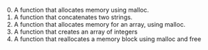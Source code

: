 0. A function that allocates memory using malloc.
1. A function that concatenates two strings.
2. A function that allocates memory for an array, using malloc.
3. A function that creates an array of integers
4. A function that reallocates a memory block using malloc and free
